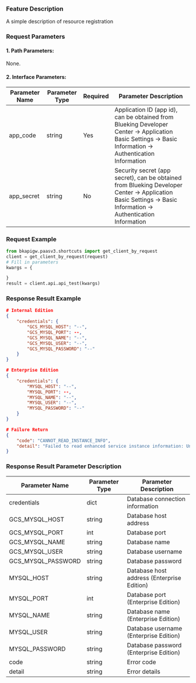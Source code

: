 ### Feature Description
A simple description of resource registration

### Request Parameters

#### 1. Path Parameters:
None.

#### 2. Interface Parameters:

| Parameter Name | Parameter Type | Required | Parameter Description                                                                                       |
| -------------- | -------------- | -------- | ---------------------------------------------------------------------------------------------------------- |
| app_code       | string         | Yes      | Application ID (app id), can be obtained from Blueking Developer Center -> Application Basic Settings -> Basic Information -> Authentication Information |
| app_secret     | string         | No       | Security secret (app secret), can be obtained from Blueking Developer Center -> Application Basic Settings -> Basic Information -> Authentication Information |

### Request Example
```python
from bkapigw.paasv3.shortcuts import get_client_by_request
client = get_client_by_request(request)
# Fill in parameters
kwargs = {

}
result = client.api.api_test(kwargs)
```

### Response Result Example
```json
# Internal Edition
{
    "credentials": {
        "GCS_MYSQL_HOST": "--",
        "GCS_MYSQL_PORT": --,
        "GCS_MYSQL_NAME": "--",
        "GCS_MYSQL_USER": "--",
        "GCS_MYSQL_PASSWORD": "--"
    }
}

# Enterprise Edition
{
    "credentials": {
        "MYSQL_HOST": "--",
        "MYSQL_PORT": --,
        "MYSQL_NAME": "--",
        "MYSQL_USER": "--",
        "MYSQL_PASSWORD": "--"
    }
}

# Failure Return
{
    "code": "CANNOT_READ_INSTANCE_INFO",
    "detail": "Failed to read enhanced service instance information: Unable to obtain valid configuration information."
}

```

### Response Result Parameter Description

| Parameter Name    | Parameter Type | Parameter Description         |
| ----------------- | -------------- | ------------------------------ |
| credentials       | dict           | Database connection information|
| GCS_MYSQL_HOST    | string         | Database host address          |
| GCS_MYSQL_PORT    | int            | Database port                  |
| GCS_MYSQL_NAME    | string         | Database name                  |
| GCS_MYSQL_USER    | string         | Database username              |
| GCS_MYSQL_PASSWORD| string         | Database password              |
| MYSQL_HOST        | string         | Database host address (Enterprise Edition) |
| MYSQL_PORT        | int            | Database port (Enterprise Edition) |
| MYSQL_NAME        | string         | Database name (Enterprise Edition) |
| MYSQL_USER        | string         | Database username (Enterprise Edition) |
| MYSQL_PASSWORD    | string         | Database password (Enterprise Edition) |
| code              | string         | Error code                     |
| detail            | string         | Error details                  |